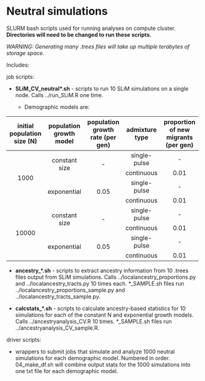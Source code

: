 # Neutral simulations

SLURM bash scripts used for running analyses on compute cluster. **Directories will need to be changed to run these scripts.** 

_WARNING: Generating many .trees files will take up multiple terabytes of storage space._

Includes:

job scripts:

* **SLiM_CV_neutral\*.sh** - scripts to run 10 SLiM simulations on a single node. Calls ../run_SLiM.R one time. 

  * Demographic models are:
  
<table>
    <thead>
        <tr>
            <th align="center">initial population size (N)</th>
            <th align="center">population growth model</th>
            <th align="center">population growth rate (per gen)</th>
            <th align="center">admixture type</th>
            <th align="center">proportion of new migrants (per gen)</th>
        </tr>
    </thead>
    <tbody>
        <tr>
            <td rowspan=4 align="center">1000</td>
            <td rowspan=2 align="center">constant size</td>
            <td rowspan=2 align="center">-</td>
            <td align="center">single-pulse</td>
            <td align="center">-</td>
        </tr>
        <tr>
            <td align="center">continuous</td>
            <td align="center">0.01</td>
        </tr>
        <tr>
            <td rowspan=2 align="center">exponential</td>
            <td rowspan=2 align="center">0.05</td>
            <td align="center">single-pulse</td>
            <td align="center">-</td>
        </tr>
        <tr>
            <td align="center">continuous</td>
            <td align="center">0.01</td>
        </tr>
                <tr>
            <td rowspan=4 align="center">10000</td>
            <td rowspan=2 align="center">constant size</td>
            <td rowspan=2 align="center">-</td>
            <td align="center">single-pulse</td>
            <td align="center">-</td>
        </tr>
        <tr>
            <td align="center">continuous</td>
            <td align="center">0.01</td>
        </tr>
        <tr>
            <td rowspan=2 align="center">exponential</td>
            <td rowspan=2 align="center">0.05</td>
            <td align="center">single-pulse </td>
            <td align="center">-</td>
        </tr>
        <tr>
            <td align="center">continuous</td>
            <td align="center">0.01</td>
        </tr>
    </tbody>
</table>
  
* **ancestry_\*.sh** - scripts to extract ancestry information from 10 .trees files output from SLiM simulations. Calls ../localancestry_proportions.py and ../localancestry_tracts.py 10 times each. *_SAMPLE.sh files run ../localancestry_proportions_sample.py and ../localancestry_tracts_sample.py.

* **calcstats_\*.sh** - scripts to calculate ancestry-based statistics for 10 simulations for each of the constant N and exponential growth models. Calls ../ancestryanalysis_CV.R 10 times. *_SAMPLE.sh files run ../ancestryanalysis_CV_sample.R.

driver scripts:

- wrappers to submit jobs that simulate and analyze 1000 neutral simulations for each demographic model. Numbered in order. 04_make_df.sh will combine output stats for the 1000 simulations into one txt file for each demographic model.
